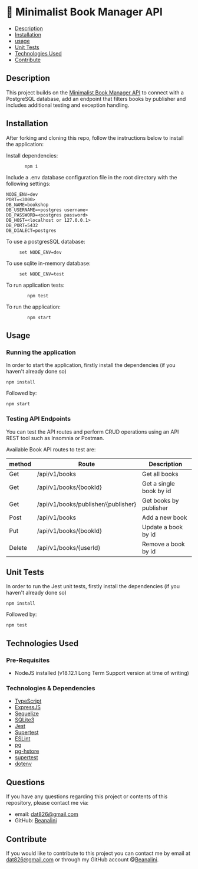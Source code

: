 # 📖 Minimalist Book Manager API

- [Description](#description)
- [Installation](#installation)
- [usage](#usage)
- [Unit Tests](#unit-tests)
- [Technologies Used](#technologies-used)
- [Contribute](#contribute)

## Description

This project builds on the [Minimalist Book Manager API](https://github.com/Beanalini/lm-code-book-manager-api-ts) to connect with a PostgreSQL database, add an endpoint that filters books by publisher and includes additional testing and exception handling.

## Installation

After forking and cloning this repo, follow the instructions below to install the application:

Install dependencies:

           npm i

Include a .env database configuration file in the root directory with the following settings:

```
NODE_ENV=dev
PORT=<3000>
DB_NAME=bookshop
DB_USERNAME=<postgres username>
DB_PASSWORD=<postgres password>
DB_HOST=<localhost or 127.0.0.1>
DB_PORT=5432
DB_DIALECT=postgres
```

To use a postgresSQL database:

         set NODE_ENV=dev

To use sqlite in-memory database:

         set NODE_ENV=test

To run application tests:

            npm test

To run the application:

            npm start

## Usage

### Running the application

In order to start the application, firstly install the dependencies (if you haven't already done so)

```
npm install
```

Followed by:

```
npm start

```

### Testing API Endpoints

You can test the API routes and perform CRUD operations using an API REST tool such as Insomnia or Postman.

Available Book API routes to test are:

| method | Route                               | Description             |
| ------ | ----------------------------------- | ----------------------- |
| Get    | /api/v1/books                       | Get all books           |
| Get    | /api/v1/books/{bookId}              | Get a single book by id |
| Get    | /api/v1/books/publisher/{publisher} | Get books by publisher  |
| Post   | /api/v1/books                       | Add a new book          |
| Put    | /api/v1/books/{bookId}              | Update a book by id     |
| Delete | /api/v1/books/{userId}              | Remove a book by id     |

## Unit Tests

In order to run the Jest unit tests, firstly install the dependencies (if you haven't already done so)

```
npm install
```

Followed by:

```
npm test
```

## Technologies Used

### Pre-Requisites

- NodeJS installed (v18.12.1 Long Term Support version at time of writing)

### Technologies & Dependencies

- [TypeScript](https://www.typescriptlang.org/)
- [ExpressJS](https://expressjs.com/)
- [Sequelize](https://sequelize.org/)
- [SQLite3](https://www.npmjs.com/package/sqlite3)
- [Jest](https://jestjs.io/)
- [Supertest](https://www.npmjs.com/package/supertest)
- [ESLint](https://eslint.org/)
- [pg](https://www.npmjs.com/package/sqlite3)
- [pg-hstore](https://www.npmjs.com/pg-hstore)
- [supertest](https://www.npmjs.com/supertest)
- [dotenv](https://www.npmjs.com/dotenv)

## Questions

If you have any questions regarding this project or contents of this repository, please contact me via:

- email: dat826@gmail.com
- GitHub: [Beanalini](https://github.com/Beanalini)

## Contribute

If you would like to contribute to this project you can contact me by email at dat826@gmail.com or through my GitHub account @[Beanalini](https://github.com/Beanalini).
